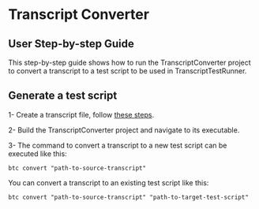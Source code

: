 # Transcript Converter

## User Step-by-step Guide
This step-by-step guide shows how to run the TranscriptConverter project to convert a transcript to a test script to be used in TranscriptTestRunner.

## Generate a test script
1- Create a transcript file, follow [these steps](https://docs.microsoft.com/en-us/azure/bot-service/bot-builder-debug-transcript?view=azure-bot-service-4.0#creatingstoring-a-bot-transcript-file).

2- Build the TranscriptConverter project and navigate to its executable.

3- The command to convert a transcript to a new test script can be executed like this:
```PS
btc convert "path-to-source-transcript"
```
You can convert a transcript to an existing test script like this:
```PS
btc convert "path-to-source-transcript" "path-to-target-test-script"
```
